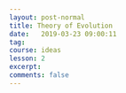 ```yaml
---
layout: post-normal
title: Theory of Evolution
date:   2019-03-23 09:00:11
tag:
course: ideas
lesson: 2
excerpt:
comments: false
---
```





